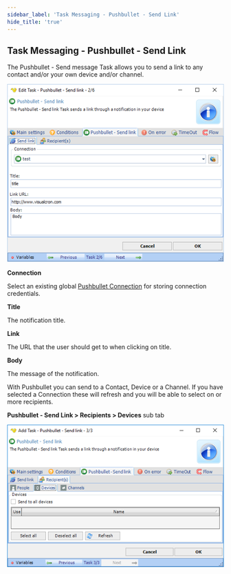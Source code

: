 ```yaml
---
sidebar_label: 'Task Messaging - Pushbullet - Send Link'
hide_title: 'true'
---
```


## Task Messaging - Pushbullet - Send Link

The Pushbullet - Send message Task allows you to send a link to any contact and/or your own device and/or channel.

![](../../../static/img/pushbulletsendlink.png)

**Connection**

Select an existing global [Pushbullet Connection](connection-pushbullet) for storing connection credentials.
 
**Title**

The notification title.
 
**Link**

The URL that the user should get to when clicking on title.
 
**Body**

The message of the notification.
 
With Pushbullet you can send to a Contact, Device or a Channel. If you have selected a Connection these will refresh and you will be able to select on or more recipients.
 
**Pushbullet - Send Link > Recipients > Devices** sub tab

![](../../../static/img/taskmessagingpushbulletdevices.png)

